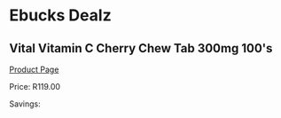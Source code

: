
# Ebucks Dealz
## Vital Vitamin C Cherry Chew Tab 300mg 100's
[Product Page](https://www.ebucks.com/web/shop/productSelected.do?prodId=1133329755&catId=1133291653)

Price: R119.00

Savings: 


	
